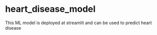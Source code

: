 # heart_disease_model
This ML model is deployed at streamlit and can be used to predict heart disease
